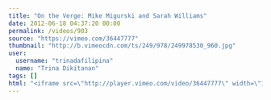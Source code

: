```yaml
---
title: "On the Verge: Mike Migurski and Sarah Williams"
date: 2012-06-18 04:37:20 00:00
permalink: /videos/903
source: "https://vimeo.com/36447777"
thumbnail: "http://b.vimeocdn.com/ts/249/978/249978530_960.jpg"
user:
  username: "trinadafilipina"
  name: "Trina Dikitanan"
tags: []
html: "<iframe src=\"http://player.vimeo.com/video/36447777\" width=\"1280\" height=\"720\" frameborder=\"0\" webkitAllowFullScreen mozallowfullscreen allowFullScreen></iframe>"
---
```


